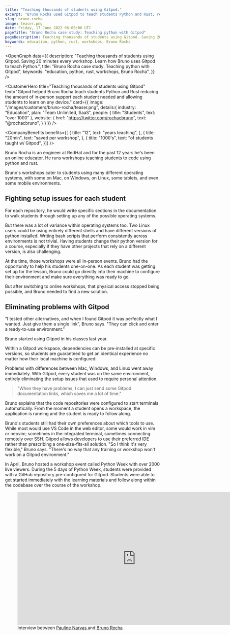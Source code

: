 ```yaml
---
title: "Teaching thousands of students using Gitpod."
excerpt: "Bruno Rocha used Gitpod to teach students Python and Rust, reducing the amount of in-person support each student needed and allowing students to learn on any device. Bruno also hosted Python Week 2022 where he taught thousands of students using Gitpod."
slug: bruno-rocha
image: teaser.png
date: Friday, 17 June 2022 06:00:00 UTC
pageTitle: "Bruno Rocha case study: Teaching python with Gitpod"
pageDescription: Teaching thousands of students using Gitpod. Saving 20 minutes every workshop. Learn how Bruno uses Gitpod to teach Python.
keywords: education, python, rust, workshops, Bruno Rocha
---
```


<script lang="ts" context="module">
  export const prerender = true;
</script>

<script lang="ts">
	import CustomerHero from "$lib/components/customers/customer-hero.svelte";
	import CompanyBenefits from "$lib/components/customers/company-benefits.svelte";
	import Section from "$lib/components/section.svelte";
	import Story from "$lib/components/customers/story.svelte";
	import Quote from "$lib/components/quote.svelte";
  	import OpenGraph from "$lib/components/open-graph.svelte";
</script>

<OpenGraph
data={{
    description:
      "Teaching thousands of students using Gitpod. Saving 20 minutes every workshop. Learn how Bruno uses Gitpod to teach Python.",
    title: "Bruno Rocha case study: Teaching python with Gitpod",
    keywords: "education, python, rust, workshops, Bruno Rocha",
  }}
/>

<CustomerHero
title="Teaching thousands of students using Gitpod"
text="Gitpod helped Bruno Rocha teach students Python and Rust reducing the amount of in-person support each student needed and allowing students to learn on any device."
card={{
		image: "/images/customers/bruno-rocha/teaser.png",
		details:{
			industry: "Education",
			plan: "Team Unlimited, SaaS",
			people: {
				title: "Students",
				text: "over 1000"
			},
			website: {
				href: "https://twitter.com/rochacbruno",
				text: "@rochacbruno",
			}
		}
	}}
/>

<CompanyBenefits
benefits={[
{
title: "12",
text: "years teaching",
},
{
title: "20min",
text: "saved per workshop",
},
{
title: "1000's",
text: "of students taught w/ Gitpod",
}]}
/>

<Section>
	<Quote
		quote="I use Gitpod for everything—both for work, and for training."
		author={{
			name: "Bruno Rocha",
			jobTitle: "Engineer at RedHat and online educator",
		}}
	/>
</Section>

<Story bannerImg="/images/customers/bruno-rocha/banner.png" text="Teaching thousands of students using Gitpod">

Bruno Rocha is an engineer at RedHat and for the past 12 years he's been an online educator. He runs workshops teaching students to code using python and rust.

Bruno's workshops cater to students using many different operating systems, with some on Mac, on Windows, on Linux, some tablets, and even some mobile environments.

## Fighting setup issues for each student

For each repository, he would write specific sections in the documentation to walk students through setting up any of the possible operating systems.

But there was a lot of variance within operating systems too. Two Linux users could be using entirely different shells and have different versions of python installed. Writing bash scripts that perform consistently across environments is not trivial. Having students change their python version for a course, especially if they have other projects that rely on a different version, is also challenging.

At the time, those workshops were all in-person events. Bruno had the opportunity to help his students one-on-one. As each student was getting set up for the lesson, Bruno could go directly into their machine to configure their environment and make sure everything was ready to go.

But after switching to online workshops, that physical access stopped being possible, and Bruno needed to find a new solution.

## Eliminating problems with Gitpod

"I tested other alternatives, and when I found Gitpod it was perfectly what I wanted. Just give them a single link", Bruno says. "They can click and enter a ready-to-use environment."

Bruno started using Gitpod in his classes last year.

Within a Gitpod workspace, dependencies can be pre-installed at specific versions, so students are guaranteed to get an identical experience no matter how their local machine is configured.

Problems with differences between Mac, Windows, and Linux went away immediately. With Gitpod, every student was on the same environment, entirely eliminating the setup issues that used to require personal attention.

> "When they have problems, I can just send some Gitpod documentation links, which saves me a lot of time."

Bruno explains that the code repositories were configured to start terminals automatically. From the moment a student opens a workspace, the application is running and the student is ready to follow along.

Bruno's students still had their own preferences about which tools to use. While most would use VS Code in the web editor, some would work in vim or neovim; sometimes in the integrated terminal, sometimes connecting remotely over SSH. Gitpod allows developers to use their preferred IDE rather than prescribing a one-size-fits-all solution. "So I think it's very flexible," Bruno says. "There's no way that any training or workshop won't work on a Gitpod environment."

In April, Bruno hosted a workshop event called Python Week with over 2000 live viewers. During the 5 days of Python Week, students were provided with a GitHub repository pre-configured for Gitpod. Students were able to get started immediately with the learning materials and follow along within the codebase over the course of the workshop.

<figure>
		<iframe class="mx-auto" width="768" height="432" src="https://www.youtube.com/embed/zIY7tly0m50" title="YouTube video player" frameborder="0" allow="accelerometer; autoplay; clipboard-write; encrypted-media; gyroscope; picture-in-picture" allowfullscreen></iframe>
		<figcaption>Interview between <a href="https://twitter.com/paulienuh" target="_blank" rel="noreferrer"> Pauline Narvas </a> and <a href="https://twitter.com/rochacbruno" target="_blank" rel="noreferer"> Bruno Rocha </a> </figcaption>
</figure>

</Story>

